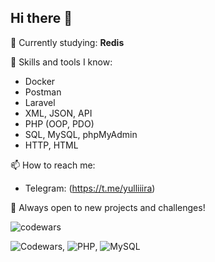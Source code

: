 ## Hi there 👋

🔭 Currently studying: **Redis**

💼 Skills and tools I know:
- Docker
- Postman
- Laravel
- XML, JSON, API
- PHP (OOP, PDO)
- SQL, MySQL, phpMyAdmin
- HTTP, HTML

📫 How to reach me:
- Telegram: (https://t.me/yulliiira)

🌱 Always open to new projects and challenges!

![codewars](https://www.codewars.com/users/%D0%AE%D0%BB%D0%B8%D1%8F%20%D0%A0%D0%B0%D1%81%D0%BA%D0%B0%D1%82%D0%BE%D0%B2%D0%B0/badges/large)

![Codewars](https://img.shields.io/badge/Codewars-B1361E?style=for-the-badge&logo=codewars&logoColor=grey), ![PHP](https://img.shields.io/badge/php-%23777BB4.svg?style=for-the-badge&logo=php&logoColor=white), ![MySQL](https://img.shields.io/badge/mysql-4479A1.svg?style=for-the-badge&logo=mysql&logoColor=white)
